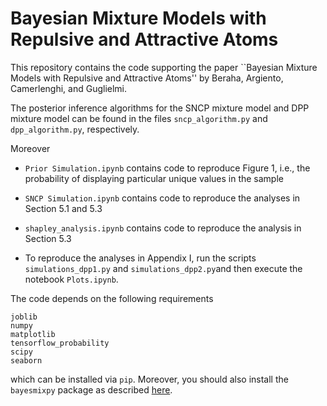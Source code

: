 # Bayesian Mixture Models with Repulsive and Attractive Atoms

This repository contains the code supporting the paper ``Bayesian Mixture Models with Repulsive and Attractive Atoms'' by Beraha, Argiento, Camerlenghi, and Guglielmi.

The posterior inference algorithms for the SNCP mixture model and DPP mixture model can be found in the files `sncp_algorithm.py` and `dpp_algorithm.py`, respectively.

Moreover

- `Prior Simulation.ipynb` contains code to reproduce Figure 1, i.e., the probability of displaying particular unique values in the sample

- `SNCP Simulation.ipynb` contains code to reproduce the analyses in Section 5.1 and 5.3

- `shapley_analysis.ipynb` contains code to reproduce the analysis in Section 5.3

- To reproduce the analyses in Appendix I, run the scripts `simulations_dpp1.py` and `simulations_dpp2.py`and then execute the notebook `Plots.ipynb`.


The code depends on the following requirements

```
joblib
numpy
matplotlib
tensorflow_probability
scipy
seaborn
```

which can be installed via `pip`. Moreover, you should also install the `bayesmixpy` package as described [here](https://github.com/bayesmix-dev/bayesmix/tree/master/python).